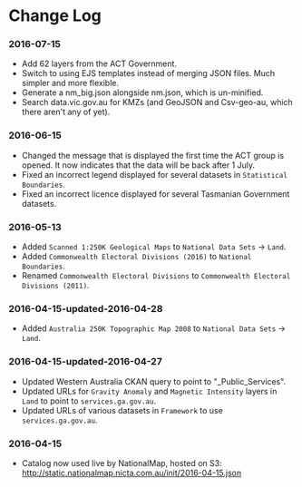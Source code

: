 
Change Log
==========

### 2016-07-15
* Add 62 layers from the ACT Government.
* Switch to using EJS templates instead of merging JSON files. Much simpler and more flexible.
* Generate a nm_big.json alongside nm.json, which is un-minified.
* Search data.vic.gov.au for KMZs (and GeoJSON and Csv-geo-au, which there aren't any of yet).

### 2016-06-15

* Changed the message that is displayed the first time the ACT group is opened.  It now indicates that the data will be back after 1 July.
* Fixed an incorrect legend displayed for several datasets in `Statistical Boundaries`.
* Fixed an incorrect licence displayed for several Tasmanian Government datasets. 

### 2016-05-13

* Added `Scanned 1:250K Geological Maps` to `National Data Sets` -> `Land`.
* Added `Commonwealth Electoral Divisions (2016)` to `National Boundaries`.
* Renamed `Commonwealth Electoral Divisions` to `Commonwealth Electoral Divisions (2011)`.

### 2016-04-15-updated-2016-04-28

* Added `Australia 250K Topographic Map 2008` to `National Data Sets` -> `Land`.

### 2016-04-15-updated-2016-04-27

* Updated Western Australia CKAN query to point to "_Public_Services".
* Updated URLs for `Gravity Anomaly` and `Magnetic Intensity` layers in `Land` to point to `services.ga.gov.au`.
* Updated URLs of various datasets in `Framework` to use `services.ga.gov.au`.

### 2016-04-15

* Catalog now used live by NationalMap, hosted on S3: http://static.nationalmap.nicta.com.au/init/2016-04-15.json
